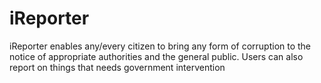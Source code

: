 # iReporter
iReporter enables any/every citizen to bring any form of corruption to the notice of appropriate authorities and the general public. Users can also report on things that needs government intervention